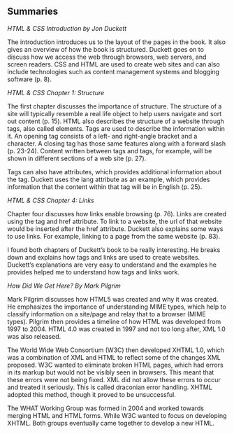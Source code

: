 ## Summaries

_HTML & CSS Introduction by Jon Duckett_

The introduction introduces us to the layout of the pages in the book. It also gives an overview of how the book is structured. Duckett goes on to discuss how we access the web through browsers, web servers, and screen readers. CSS and HTML are used to create web sites and can also include technologies such as content management systems and blogging software (p. 8). 

_HTML & CSS Chapter 1: Structure_

The first chapter discusses the importance of structure. The structure of a site will typically resemble a real life object to help users navigate and sort out content (p. 15). HTML also describes the structure of a website through tags, also called elements. Tags are used to describe the information within it. An opening tag consists of a left- and right-angle bracket and a character. A closing tag has those same features along with a forward slash (p. 23-24). Content written between <body> tags and <head> tags, for example, will be shown in different sections of a web site (p. 27). 

Tags can also have attributes, which provides additional information about the tag. Duckett uses the lang attribute as an example, which provides information that the content within that tag will be in English (p. 25). 

_HTML & CSS Chapter 4: Links_

Chapter four discusses how links enable browsing (p. 76). Links are created using the <a> tag and href attribute. To link to a website, the url of that website would be inserted after the href attribute. Duckett also explains some ways to use links. For example, linking to a page from the same website (p. 83). 

I found both chapters of Duckett’s book to be really interesting. He breaks down and explains how tags and links are used to create websites. Duckett’s explanations are very easy to understand and the examples he provides helped me to understand how tags and links work. 

_How Did We Get Here? By Mark Pilgrim_

Mark Pilgrim discusses how HTML5 was created and why it was created. He emphasizes the importance of understanding MIME types, which help to classify information on a site/page and relay that to a browser (MIME types). Pilgrim then provides a timeline of how HTML was developed from 1997 to 2004. HTML 4.0 was created in 1997 and not too long after, XML 1.0 was also released. 

The World Wide Web Consortium (W3C) then developed XHTML 1.0, which was a combination of XML and HTML to reflect some of the changes XML proposed. W3C wanted to eliminate broken HTML pages, which had errors in its markup but would not be visibly seen in browsers. This meant that these errors were not being fixed. XML did not allow these errors to occur and treated it seriously. This is called draconian error handling. XHTML adopted this method, though it proved to be unsuccessful. 

The WHAT Working Group was formed in 2004 and worked towards merging HTML and HTML forms. While W3C wanted to focus on developing XHTML. Both groups eventually came together to develop a new HTML.
